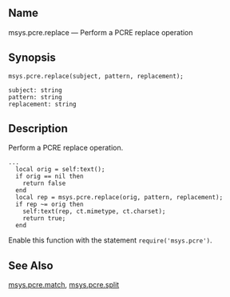 <a name="lua.ref.msys.pcre.replace"></a>
## Name

msys.pcre.replace — Perform a PCRE replace operation

<a name="idp18257600"></a>
## Synopsis

`msys.pcre.replace(subject, pattern, replacement);`

```
subject: string
pattern: string
replacement: string
```
<a name="idp18260640"></a>
## Description

Perform a PCRE replace operation.

```
...
  local orig = self:text();
  if orig == nil then
    return false
  end
  local rep = msys.pcre.replace(orig, pattern, replacement);
  if rep ~= orig then
    self:text(rep, ct.mimetype, ct.charset);
    return true;
  end
```

Enable this function with the statement `require('msys.pcre')`.

<a name="idp18264336"></a>
## See Also

[msys.pcre.match](lua.ref.msys.pcre.match.php "msys.pcre.match"), [msys.pcre.split](lua.ref.msys.pcre.split.php "msys.pcre.split")
